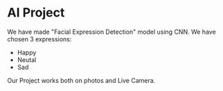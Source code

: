 # AI Project

We have made "Facial Expression Detection" model using CNN.
We have chosen 3 expressions:
* Happy
* Neutal
* Sad

Our Project works both on photos and Live Camera.
 
